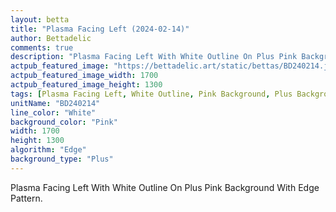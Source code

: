 ```yaml
---
layout: betta
title: "Plasma Facing Left (2024-02-14)"
author: Bettadelic
comments: true
description: "Plasma Facing Left With White Outline On Plus Pink Background With Edge Pattern."
actpub_featured_image: "https://bettadelic.art/static/bettas/BD240214.jpg"
actpub_featured_image_width: 1700
actpub_featured_image_height: 1300
tags: [Plasma Facing Left, White Outline, Pink Background, Plus Background Pattern, Edge Pattern, February 2024]
unitName: "BD240214"
line_color: "White"
background_color: "Pink"
width: 1700
height: 1300
algorithm: "Edge"
background_type: "Plus"
---
```


Plasma Facing Left With White Outline On Plus Pink Background With Edge Pattern.
